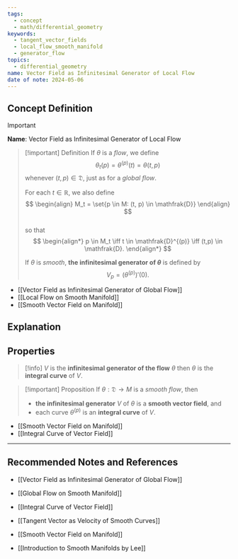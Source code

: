 ```yaml
---
tags:
  - concept
  - math/differential_geometry
keywords:
  - tangent_vector_fields
  - local_flow_smooth_manifold
  - generator_flow
topics:
  - differential_geometry
name: Vector Field as Infinitesimal Generator of Local Flow
date of note: 2024-05-06
---
```


## Concept Definition

>[!important]
>**Name**: Vector Field as Infinitesimal Generator of Local Flow

>[!important] Definition
>If $\theta$ is a *flow*, we define $$\theta_t(p) = \theta^{(p)}(t) = \theta(t, p)$$ whenever $(t, p) \in \mathfrak{D}$, just as for a *global flow*. 
>
>For each $t \in \mathbb{R}$, we also define
>$$
> \begin{align}
> M_t = \set{p \in M: (t, p) \in \mathfrak{D}} 
> \end{align}
>$$  
>so that
>$$
> \begin{align*}
> p \in M_t \iff t \in \mathfrak{D}^{(p)} \iff (t,p) \in \mathfrak{D}.
> \end{align*}
>$$  
>
>If $\theta$ is *smooth*, **the infinitesimal generator of $\theta$** is defined by $$V_p =  (\theta^{(p)})'(0).$$


- [[Vector Field as Infinitesimal Generator of Global Flow]]
- [[Local Flow on Smooth Manifold]]
- [[Smooth Vector Field on Manifold]]

## Explanation



## Properties


>[!info]
>$V$ is the **infinitesimal generator of the flow** $\theta$ then $\theta$ is the **integral curve** of $V$.

>[!important] Proposition
>If $\theta: \mathfrak{D} \rightarrow M$ is a *smooth flow*, then 
>- **the infinitesimal generator** $V$ of $\theta$ is a **smooth vector field**, and 
>- each curve $\theta^{(p)}$ is an **integral curve** of $V$.


- [[Smooth Vector Field on Manifold]]
- [[Integral Curve of Vector Field]]





-----------
##  Recommended Notes and References

- [[Vector Field as Infinitesimal Generator of Global Flow]]

- [[Global Flow on Smooth Manifold]]
- [[Integral Curve of Vector Field]]

- [[Tangent Vector as Velocity of Smooth Curves]]
- [[Smooth Vector Field on Manifold]]



- [[Introduction to Smooth Manifolds by Lee]]